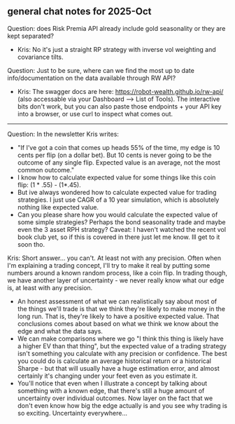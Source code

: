 ## general chat notes for 2025-Oct

Question: does Risk Premia API already include gold seasonality or they are kept separated?
- Kris: No it's just a straight RP strategy with inverse vol weighting and covariance tilts.

Question: Just to be sure, where can we find the most up to date info/documentation on the data available through RW API?
- Kris: The swagger docs are here: https://robot-wealth.github.io/rw-api/ (also accessable via your Dashboard --> List of Tools). The interactive bits don't work, but you can also paste those endpoints + your API key into a browser, or use curl to inspect what comes out.

---

Question: In the newsletter Kris writes:
- "If I’ve got a coin that comes up heads 55% of the time, my edge is 10 cents per flip (on a dollar bet). But 10 cents is never going to be the outcome of any single flip. Expected value is an average, not the most common outcome."
- I know how to calculate expected value for some things like this coin flip: (1 * .55) - (1*.45).
- But ive always wondered how to calculate expected value for trading strategies. I just use CAGR of a 10 year simulation, which is absolutely nothing like expected value.
- Can you please share how you would calculate the expected value of some simple strategies? Perhaps the bond seasonality trade and maybe even the 3 asset RPH strategy? Caveat: I haven't watched the recent vol book club yet, so if this is covered in there just let me know. Ill get to it soon tho.

Kris: Short answer... you can't. At least not with any precision. Often when I'm explaining a trading concept, I'll try to make it real by putting some numbers around a known random process, like a coin flip. In trading though, we have another layer of uncertainty - we never really know what our edge is, at least with any precision. 
- An honest assessment of what we can realistically say about most of the things we'll trade is that we think they're likely to make money in the long run. That is, they're likely to have a positive expected value. That conclusions comes about based on what we think we know about the edge and what the data says. 
- We can make comparisons where we go "I think this thing is likely have a higher EV than that thing", but the expected value of a trading strategy isn't something you calculate with any precision or confidence. The best you could do is calculate an average historical return or a historical Sharpe - but that will usually have a huge estimation error, and almost certainly it's changing under your feet even as you estimate it. 
- You'll notice that even when I illustrate a concept by talking about something with a known edge, that there's still a huge amount of uncertainty over individual outcomes. Now layer on the fact that we don't even know how big the edge actually is and you see why trading is so exciting. Uncertainty everywhere...
